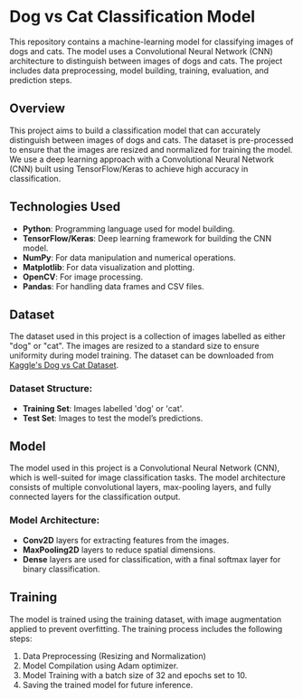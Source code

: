# Dog vs Cat Classification Model

This repository contains a machine-learning model for classifying images of dogs and cats. The model uses a Convolutional Neural Network (CNN) architecture to distinguish between images of dogs and cats. The project includes data preprocessing, model building, training, evaluation, and prediction steps.

## Overview

This project aims to build a classification model that can accurately distinguish between images of dogs and cats. The dataset is pre-processed to ensure that the images are resized and normalized for training the model. We use a deep learning approach with a Convolutional Neural Network (CNN) built using TensorFlow/Keras to achieve high accuracy in classification.

## Technologies Used

- **Python**: Programming language used for model building.
- **TensorFlow/Keras**: Deep learning framework for building the CNN model.
- **NumPy**: For data manipulation and numerical operations.
- **Matplotlib**: For data visualization and plotting.
- **OpenCV**: For image processing.
- **Pandas**: For handling data frames and CSV files.

## Dataset

The dataset used in this project is a collection of images labelled as either "dog" or "cat". The images are resized to a standard size to ensure uniformity during model training. The dataset can be downloaded from [Kaggle's Dog vs Cat Dataset](https://www.kaggle.com/c/dogs-vs-cats/data).

### Dataset Structure:
- **Training Set**: Images labelled 'dog' or 'cat'.
- **Test Set**: Images to test the model’s predictions.

## Model

The model used in this project is a Convolutional Neural Network (CNN), which is well-suited for image classification tasks. The model architecture consists of multiple convolutional layers, max-pooling layers, and fully connected layers for the classification output.

### Model Architecture:
- **Conv2D** layers for extracting features from the images.
- **MaxPooling2D** layers to reduce spatial dimensions.
- **Dense** layers are used for classification, with a final softmax layer for binary classification.

## Training

The model is trained using the training dataset, with image augmentation applied to prevent overfitting. The training process includes the following steps:
1. Data Preprocessing (Resizing and Normalization)
2. Model Compilation using Adam optimizer.
3. Model Training with a batch size of 32 and epochs set to 10.
4. Saving the trained model for future inference.

